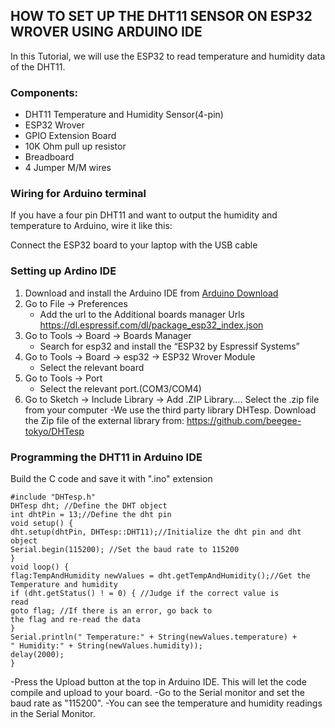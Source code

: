 ## HOW TO SET UP THE DHT11 SENSOR ON ESP32 WROVER USING ARDUINO IDE

In this Tutorial, we will use the ESP32 to read temperature and humidity data of the DHT11.

### Components:

- DHT11 Temperature and Humidity Sensor(4-pin)
- ESP32 Wrover
- GPIO Extension Board
- 10K Ohm pull up resistor
- Breadboard
- 4 Jumper M/M wires

### Wiring for Arduino terminal
If you have a four pin DHT11 and want to output the humidity and temperature to Arduino, wire it like this:



Connect the ESP32 board to your laptop with the USB cable

### Setting up Ardino IDE

1. Download and install the Arduino IDE from [Arduino Download](https://www.arduino.cc/en/software)
2. Go to File -> Preferences 
    - Add the url to the Additional boards manager Urls https://dl.espressif.com/dl/package_esp32_index.json
3. Go to Tools -> Board -> Boards Manager
    - Search for esp32 and install the “ESP32 by Espressif Systems”
4. Go to Tools -> Board -> esp32 -> ESP32 Wrover Module
    - Select the relevant board
5. Go to Tools -> Port
    - Select the relevant port.(COM3/COM4)
6. Go to Sketch -> Include Library -> Add .ZIP Library…. Select the .zip file from your computer
    -We use the third party library DHTesp. Download the Zip file of the external library from: https://github.com/beegee-tokyo/DHTesp

### Programming the DHT11 in Arduino IDE

Build the C code and save it with ".ino" extension

```
#include "DHTesp.h"
DHTesp dht; //Define the DHT object
int dhtPin = 13;//Define the dht pin
void setup() {
dht.setup(dhtPin, DHTesp::DHT11);//Initialize the dht pin and dht object
Serial.begin(115200); //Set the baud rate to 115200
}
void loop() {
flag:TempAndHumidity newValues = dht.getTempAndHumidity();//Get the Temperature and humidity
if (dht.getStatus() ! = 0) { //Judge if the correct value is
read
goto flag; //If there is an error, go back to
the flag and re-read the data
}
Serial.println(" Temperature:" + String(newValues.temperature) +
" Humidity:" + String(newValues.humidity));
delay(2000);
}
```

-Press the Upload button at the top in Arduino IDE. This will let the code compile and upload to your board.
-Go to the Serial monitor and set the baud rate as "115200".
-You can see the temperature and humidity readings in the Serial Monitor.

